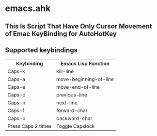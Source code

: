 # emacs.ahk

## This Is Script That Have Only Cursor Movement of Emac KeyBinding for AutoHotKey

## Supported keybindings

<table>
  <tr>
    <th>Keybinding</th>
    <th>Emacs Lisp Function</th>
  </tr>
<td>Caps-k</td>
<td>kill-line</td>
</tr>
<td>Caps-a</td>
<td>move-beginning-of-line</td>
</tr>
<tr>
<td>Caps-e</td>
<td>move-end-of-line</td>
</tr>
<tr>
<td>Caps-p</td>
<td>previous-line</td>
</tr>
<tr>
<td>Caps-n</td>
<td>next-line</td>
</tr>
<tr>
<td>Caps-f</td>
<td>forward-char</td>
</tr>
<tr>
<td>Caps-b</td>
<td>backward-char</td>
</tr>

<tr>
<td>Press Caps 2 times</td>
<td>Toggle Capslock</td>
</tr>
<tr>
